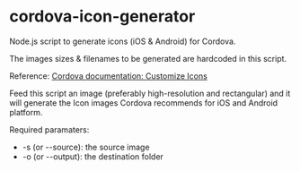 # cordova-icon-generator
Node.js script to generate icons (iOS &amp; Android) for Cordova.

The images sizes & filenames to be generated are hardcoded in this script.

Reference: [Cordova documentation: Customize Icons](https://cordova.apache.org/docs/en/latest/config_ref/images.html)

Feed this script an image (preferably high-resolution and rectangular) and it will generate the Icon images
Cordova recommends for iOS and Android platform.

Required paramaters:
- -s (or --source): the source image
- -o (or --output): the destination folder
